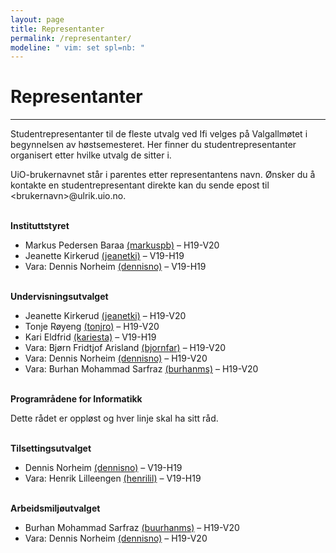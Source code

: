 ```yaml
---
layout: page
title: Representanter
permalink: /representanter/
modeline: " vim: set spl=nb: "
---
```


# Representanter

---

Studentrepresentanter til de fleste utvalg ved Ifi velges på Valgallmøtet
i begynnelsen av høstsemesteret. Her finner du studentrepresentanter organisert
etter hvilke utvalg de sitter i.

UiO-brukernavnet står i parentes etter representantens navn. Ønsker du
å kontakte en studentrepresentant direkte kan du sende epost til
\<brukernavn\>@ulrik.uio.no.
<br><br>

**Instituttstyret**
* Markus Pedersen Baraa [(markuspb)](mailto:markuspb@ulrik.uio.no) – H19-V20
* Jeanette Kirkerud [(jeanetki)](mailto:jeanetki@ulrik.uio.no) – V19-H19
* Vara: Dennis Norheim [(dennisno)](mailto:dennisno@ulrik.uio.no) – V19-H19
<br><br>

**Undervisningsutvalget**
* Jeanette Kirkerud [(jeanetki)](mailto:jeanetki@ulrik.uio.no) – H19-V20
* Tonje Røyeng [(tonjro)](mailto:tonjro@ulrik.uio.no) – H19-V20
* Kari Eldfrid [(kariesta)](mailto:kariesta@ulrik.uio.no) – V19-H19
* Vara: Bjørn Fridtjof Arisland [(bjornfar)](mailto:bjornfar@ulrik.uio.no) – H19-V20
* Vara: Dennis Norheim [(dennisno)](mailto:dennisno@ulrik.uio.no) – H19-V20
* Vara: Burhan Mohammad Sarfraz [(burhanms)](mailto:burhanms@ulrik.uio.no) – H19-V20
<br><br>

**Programrådene for Informatikk**

Dette rådet er oppløst og hver linje skal ha sitt råd.
<br><br>

**Tilsettingsutvalget**
* Dennis Norheim [(dennisno)](mailto:dennisno@ulrik.uio.no)  – V19-H19
* Vara: Henrik Lilleengen [(henrilil)](mailto:henrilil@ulrik.uio.no) – V19-H19
<br><br>

**Arbeidsmiljøutvalget**
* Burhan Mohammad Sarfraz [(buurhanms)](mailto:burhanms@ulrik.uio.no) – H19-V20
* Vara: Dennis Norheim [(dennisno)](mailto:dennisno@ulrik.uio.no) – H19-V20
